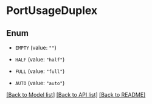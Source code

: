 # PortUsageDuplex

## Enum


* `EMPTY` (value: `""`)

* `HALF` (value: `"half"`)

* `FULL` (value: `"full"`)

* `AUTO` (value: `"auto"`)


[[Back to Model list]](../README.md#documentation-for-models) [[Back to API list]](../README.md#documentation-for-api-endpoints) [[Back to README]](../README.md)


